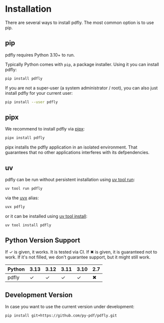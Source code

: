 # Installation
There are several ways to install pdfly. The most common option is to use pip.

## pip
pdfly requires Python 3.10+ to run.

Typically Python comes with `pip`, a package installer. Using it you can
install pdfly:

```bash
pip install pdfly
```

If you are not a super-user (a system administrator / root), you can also just
install pdfly for your current user:

```bash
pip install --user pdfly
```

## pipx
We recommend to install pdfly via [pipx](https://pypi.org/project/pipx/):

```bash
pipx install pdfly
```

pipx installs the pdfly application in an isolated environment. That guarantees
that no other applications interferes with its defpendencies.

## uv
pdfly can be run without persistent installation using [uv tool run](https://docs.astral.sh/uv/guides/tools/#running-tools):

```bash
uv tool run pdfly 
```

via the [uvx](https://docs.astral.sh/uv/guides/tools/#running-tools) alias: 

```bash
uvx pdfly
```

or it can be installed using [uv tool install](https://docs.astral.sh/uv/guides/tools/#installing-tools):

```bash
uv tool install pdfly
```

## Python Version Support
If ✓ is given, it works. It is tested via CI.
If ✖ is given, it is guaranteed not to work.
If it's not filled, we don't guarantee support, but it might still work.


| Python                 | 3.13 | 3.12 | 3.11 | 3.10 | 2.7 |
| ---------------------- | ---- | ---- | ---- | ---- | --- |
| pdfly                  |  ✓   |  ✓  |  ✓   |  ✓   |  ✖  |


## Development Version
In case you want to use the current version under development:

```bash
pip install git+https://github.com/py-pdf/pdfly.git
```
